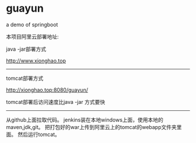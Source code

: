 # guayun
a demo of springboot

本项目阿里云部署地址:

java -jar部署方式

http://www.xionghao.top

----

tomcat部署方式

http://xionghao.top:8080/guayun/

tomcat部署后访问速度比java -jar 方式要快


----
从github上面拉取代码。
jenkins装在本地windows上面，使用本地的maven,jdk,git。
把打包好的war上传到阿里云上的tomcat的webapp文件夹里面。
然后运行tomcat。



